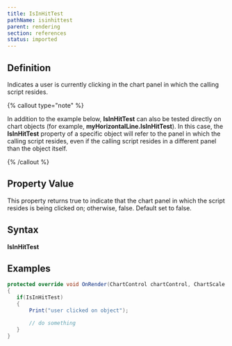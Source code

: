 ```yaml
---
title: IsInHitTest
pathName: isinhittest
parent: rendering
section: references
status: imported
---
```


## Definition

Indicates a user is currently clicking in the chart panel in which the calling script resides.

{% callout type="note" %}

In addition to the example below, **IsInHitTest** can also be tested directly on chart objects (for example, **myHorizontalLine.IsInHitTest**). In this case, the **IsInHitTest** property of a specific object will refer to the panel in which the calling script resides, even if the calling script resides in a different panel than the object itself.

{% /callout %}

## Property Value

This property returns true to indicate that the chart panel in which the script resides is being clicked on; otherwise, false. Default set to false.

## Syntax

**IsInHitTest**

## Examples

```csharp
protected override void OnRender(ChartControl chartControl, ChartScale chartScale)
{
   if(IsInHitTest)
   {
       Print("user clicked on object");

       // do something
   }
}

```
